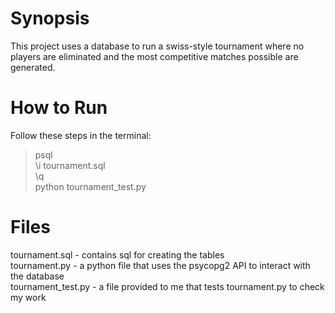 Synopsis
========
This project uses a database to run a swiss-style tournament where no players are eliminated and the most competitive matches possible are generated.


How to Run
==========
Follow these steps in the terminal:

>psql  
>\i tournament.sql  
>\q  
>python tournament_test.py  


Files
=====
tournament.sql - contains sql for creating the tables  
tournament.py - a python file that uses the psycopg2 API to interact with the database  
tournament_test.py - a file provided to me that tests tournament.py to check my work  
